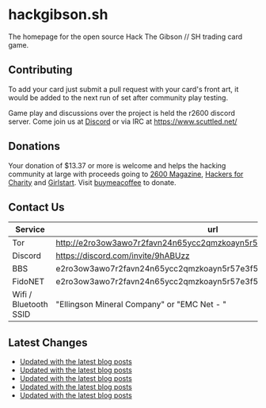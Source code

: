 # hackgibson.sh
The homepage for the open source Hack The Gibson // SH trading card game.


## Contributing

To add your card just submit a pull request with your card's front art, it would be added to the next run of set after community play testing.

Game play and discussions over the project is held the r2600 discord server. Come join us at [Discord](https://discord.com/invite/9hABUzz) or via IRC at https://www.scuttled.net/


## Donations

Your donation of $13.37 or more is welcome and helps the hacking community at large with proceeds going to [2600 Magazine](https://2600.com/), [Hackers for Charity](https://hackersforcharity.org) and [Girlstart](https://girlstart.org).  Visit [buymeacoffee](https://www.buymeacoffee.com/hackgibson.sh) to donate.


## Contact Us

Service | url
-|-
Tor | http://e2ro3ow3awo7r2favn24n65ycc2qmzkoayn5r57e3f56nvjwdcgg32ad.onion
Discord | https://discord.com/invite/9hABUzz
BBS | e2ro3ow3awo7r2favn24n65ycc2qmzkoayn5r57e3f56nvjwdcgg32ad.onion:23
FidoNET | e2ro3ow3awo7r2favn24n65ycc2qmzkoayn5r57e3f56nvjwdcgg32ad.onion:24554
Wifi / Bluetooth SSID | "Ellingson Mineral Company" or "EMC Net - <fidonet address>"

## Latest Changes
<!-- BLOG-POST-LIST:START -->
- [Updated with the latest blog posts](https://github.com/DFW2600/hackgibson.sh/commit/73138c1ebb99591f35f680286ca2d23c5e4c6879)
- [Updated with the latest blog posts](https://github.com/DFW2600/hackgibson.sh/commit/c50ddf598d17903825e8271ddaf46ce28b3ca865)
- [Updated with the latest blog posts](https://github.com/DFW2600/hackgibson.sh/commit/8d8e7b16ac5f02f57ac0e44a6d136bdf89e30c82)
- [Updated with the latest blog posts](https://github.com/DFW2600/hackgibson.sh/commit/b7343a940804adaabc1bbf81c78db35759238aa0)
- [Updated with the latest blog posts](https://github.com/DFW2600/hackgibson.sh/commit/141657c86bc165d38dae3c3c9dd207eab82fa486)
<!-- BLOG-POST-LIST:END -->
